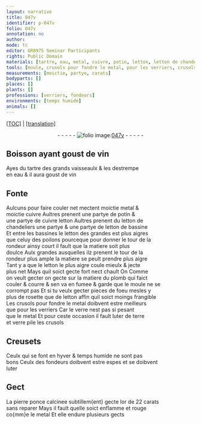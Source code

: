 ```yaml
---
layout: narrative
title: 047v
identifier: p-047v
folio: 047v
annotation: no
author:
mode: tc
editor: GR8975 Seminar Participants
rights: Public Domain
materials: [tartre, eau, metal, cuivre, potin, letton, letton de chandeliers, letton de bassine, plomb, rosette, verre, terre, verre pile, pierre ponce calcinee, or]
tools: [moule, crusols pour fondre le metal, pour les verriers, crusols, Creusets]
measurements: [moictie, partye, carats]
bodyparts: []
places: []
plants: []
professions: [verriers, fondeurs]
environments: [temps humide]
animals: []
---
```


<p><a href="{{ site.baseurl }}/diplomatic/">[TOC]</a> | <a href="{{ site.baseurl }}/texts/p-047v_tl/" target="_blank">[translation]</a></p><div class="folio" align="center">- - - - - <a href="http://gallica.bnf.fr/ark:/12148/btv1b10500001g/f100.image" target="_blank"><img src="https://cu-mkp.github.io/2017-workshop-edition/assets/photo-icon.png" alt="folio image: " style="display:inline-block; margin-bottom:-3px;"/>047v</a> - - - - - </div>  
  

## Boisson <span class="sn">ayant goust de vin</span>

 
Ayes du <span class="m">tartre</span> des grands vaisseaulx & les destrempe<br/> en <span class="m">eau</span> & il aura <span class="sn">goust de vin</span>
 
 
  

## Fonte

 
Aulcuns pour faire couler net mectent <span class="ms">moictie</span> <span class="m">metal</span> &<br/> <span class="ms">moictie</span> <span class="m">cuivre</span> Aultres prenent une <span class="ms">partye</span> de <span class="m">potin</span> &<br/> une <span class="ms">partye</span> de <span class="del"><span class="m">cuivre</span></span> <span class="m">letton</span> Aultres prenent du <span class="m">letton de<br/> chandeliers</span> une <span class="ms">partye</span> & une <span class="ms">partye</span> de <span class="m">letton de bassine</span><br/> Et entre les bassines le <span class="m">letton</span> des grandes est plus aigres<br/> que celuy des poilons pourceque pour donner le tour de la<br/> rondeur ainsy court il fault que la matiere soit plus<br/> doulce Aulx grandes ausquelles ilz prenent le tour de la<br/> rondeur plus ample la matiere se peult prendre plus aigre<br/> Tant y a que le <span class="m">letton</span> le plus aigre coule mieulx & jecte<br/> plus net Mays quil soict gecte fort <span class="del">nect</span> chault <span class="del">On</span> Comme<br/> on veult gecter on gecte sur la matiere du <span class="m">plomb</span> qui faict<br/> couler & courre & sen va en fumee & garde que le <span class="tl">moule</span> ne se<br/> corrompt pas Et si tu veulx gecter pieces de foeu mesles y<br/> plus de <span class="m">rosette</span> que de <span class="m">letton</span> affin quil soict moings frangible<br/> Les <span class="tl">crusols pour fondre le <span class="m">metal</span></span> doibvent estre meilleurs<br/> que <span class="tl">pour les <span class="pro">verriers</span></span> Car le <span class="m">verre</span> nest pas si pesant<br/> que le <span class="m">metal</span> Et pour ceste occasion il fault luter de <span class="m">terre</span><br/> et <span class="m">verre pile</span> les <span class="tl">crusols</span>
 
 
  

## <span class="tl">Creusets</span>

 
Ceulx qui se font <span class="tmp">en hyver</span> & <span class="env"><span class="tmp">temps humide</span></span> ne sont pas<br/> bons Ceulx des <span class="pro">fondeurs</span> doibvent estre espes et se doibvent<br/> luter
 
 
  

## Gect

 
La <span class="m">pierre ponce calcinee</span> subtillem{ent} gecte l<span class="m">or</span> de 22 <span class="ms">carats</span><br/> sans reparer Mays il fault quelle soict enflamme et rouge<br/> co{mm}e le <span class="m">metal</span> Et elle endure plusieurs gects
 
